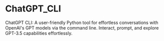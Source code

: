 # ChatGPT_CLI
ChatGPT CLI: A user-friendly Python tool for effortless conversations with OpenAI's GPT models via the command line. Interact, prompt, and explore GPT-3.5 capabilities effortlessly.
